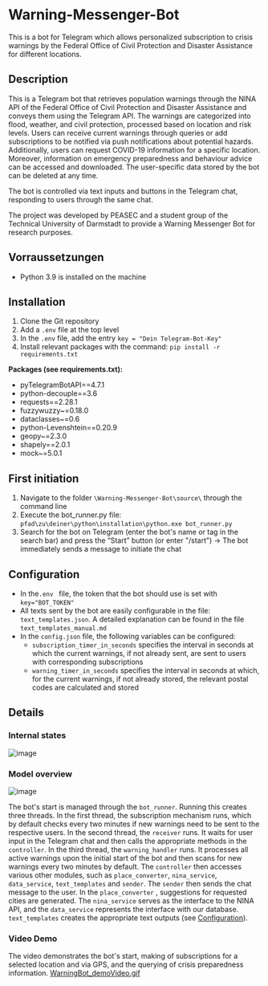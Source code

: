 # Warning-Messenger-Bot
This is a bot for Telegram which allows personalized subscription to crisis warnings by the Federal Office of Civil Protection and Disaster Assistance for different locations.

## Description
This is a Telegram bot that retrieves population warnings through the NINA API of the Federal Office of Civil Protection and Disaster Assistance and conveys them using the Telegram API. The warnings are categorized into flood, weather, and civil protection, processed based on location and risk levels. Users can receive current warnings through queries or add subscriptions to be notified via push notifications about potential hazards. Additionally, users can request COVID-19 information for a specific location. Moreover, information on emergency preparedness and behaviour advice can be accessed and downloaded. The user-specific data stored by the bot can be deleted at any time.

The bot is controlled via text inputs and buttons in the Telegram chat, responding to users through the same chat.

The project was developed by PEASEC and a student group of the Technical University of Darmstadt to provide a Warning Messenger Bot for research purposes.

## Vorraussetzungen
- Python 3.9 is installed on the machine

## Installation
1. Clone the Git repository
2. Add a ```.env``` file at the top level
3. In the ```.env``` file, add the entry ```key = "Dein Telegram-Bot-Key"```
4. Install relevant packages with the command: ```pip install -r requirements.txt```

**Packages (see requirements.txt):**
- pyTelegramBotAPI==4.7.1
- python-decouple==3.6
- requests==2.28.1
- fuzzywuzzy~=0.18.0
- dataclasses~=0.6
- python-Levenshtein==0.20.9
- geopy~=2.3.0
- shapely==2.0.1
- mock~=5.0.1

## First initiation
1. Navigate to the folder ```\Warning-Messenger-Bot\source\```  through the command line
2. Execute the bot_runner.py file: ```pfad\zu\deiner\python\installation\python.exe bot_runner.py```
3. Search for the bot on Telegram (enter the bot's name or tag in the search bar) and press the “Start” button (or enter "/start") 
→ The bot immediately sends a message to initiate the chat

## <a name="head1234"></a>Configuration
- In the```.env ``` file, the token that the bot should use is set with ```key="BOT_TOKEN"```
- All texts sent by the bot are easily configurable in the file: ```text_templates.json```. A detailed explanation can be found in the file ```text_templates_manual.md```
- In the `config.json` file,  the following variables can be configured:
    - `subscription_timer_in_seconds` specifies the interval in seconds at which the current warnings, if not already sent, are sent to users with corresponding subscriptions
    - `warning_timer_in_seconds` specifies the interval in seconds at which, for the current warnings, if not already stored, the relevant postal codes are calculated and stored



## Details

### Internal states
![image](https://user-images.githubusercontent.com/118980413/222899837-139ba5fe-0111-4ade-8db3-807b1f0d7614.png)  
  
### Model overview
![image](https://user-images.githubusercontent.com/118980413/224966907-14614975-8076-42b7-aa6c-8fe97cf25bea.png)


The bot's start is managed through the ```bot_runner```. Running this creates three threads. In the first thread, the subscription mechanism runs, which by default checks every two minutes if new warnings need to be sent to the respective users. In the second thread, the ```receiver``` runs. It waits for user input in the Telegram chat and then calls the appropriate methods in the ```controller```. In the third thread, the ```warning_handler``` runs. It processes all active warnings upon the initial start of the bot and then scans for new warnings every two minutes by default. The ```controller``` then accesses various other modules, such as ```place_converter```, ```nina_service```, ```data_service```, ```text_templates``` and ```sender```. The ```sender``` then sends the chat message to the user. In the ```place_converter``` , suggestions for requested cities are generated. The ```nina_service``` serves as the interface to the NINA API, and the ```data_service``` represents the interface with our database. ```text_templates``` creates the appropriate text outputs (see [Configuration](#head1234)).

### Video Demo

The video demonstrates the bot's start, making of subscriptions for a selected location and via GPS, and the querying of crisis preparedness information.
[WarningBot_demoVideo.gif](https://github.com/PEASEC/Warning-Messenger-Bot/blob/c1bac6aadcfc324344c619ac4473d616a1535187/WarningBot_demoVideo.gif)
